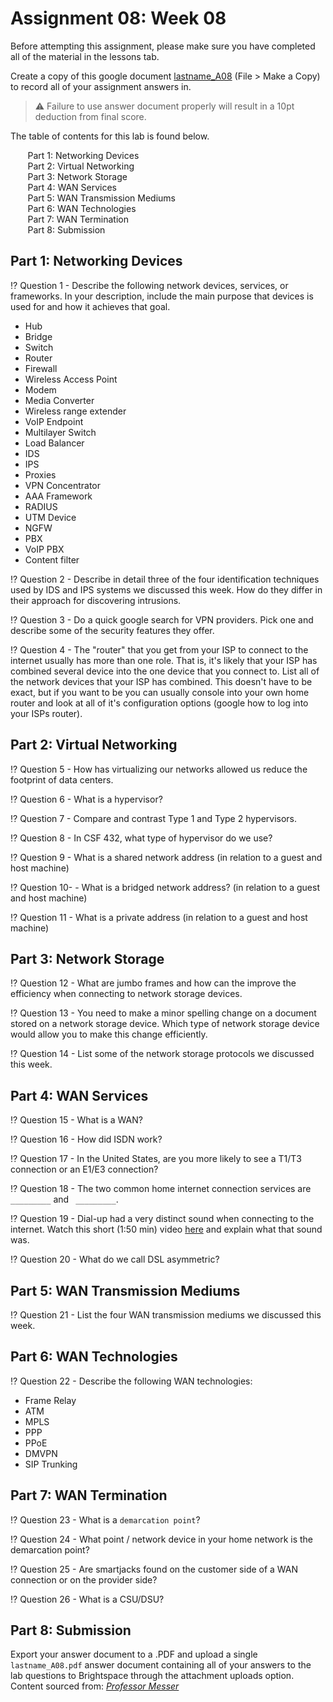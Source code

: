 # Assignment 08: Week 08

Before attempting this assignment, please make sure you have completed all of the material in the lessons tab. 

Create a copy of this google document [lastname_A08]() (File > Make a Copy) to record all of your assignment answers in.

> :warning: Failure to use answer document properly will result in a 10pt deduction from final score.

The table of contents for this lab is found below.

&nbsp;&nbsp;&nbsp;&nbsp;&nbsp;&nbsp; Part 1: Networking Devices <br>
&nbsp;&nbsp;&nbsp;&nbsp;&nbsp;&nbsp; Part 2: Virtual Networking <br>
&nbsp;&nbsp;&nbsp;&nbsp;&nbsp;&nbsp; Part 3: Network Storage <br>
&nbsp;&nbsp;&nbsp;&nbsp;&nbsp;&nbsp; Part 4: WAN Services <br>
&nbsp;&nbsp;&nbsp;&nbsp;&nbsp;&nbsp; Part 5: WAN Transmission Mediums<br>
&nbsp;&nbsp;&nbsp;&nbsp;&nbsp;&nbsp; Part 6: WAN Technologies <br>
&nbsp;&nbsp;&nbsp;&nbsp;&nbsp;&nbsp; Part 7: WAN Termination <br>
&nbsp;&nbsp;&nbsp;&nbsp;&nbsp;&nbsp; Part 8: Submission <br>

## Part 1: Networking Devices 

:interrobang: Question 1 - Describe the following network devices, services, or frameworks. In your description, include the main purpose that devices is used for and how it achieves that goal.

* Hub
* Bridge
* Switch
* Router
* Firewall
* Wireless Access Point
* Modem
* Media Converter
* Wireless range extender
* VoIP Endpoint
* Multilayer Switch
* Load Balancer
* IDS
* IPS
* Proxies
* VPN Concentrator
* AAA Framework
* RADIUS
* UTM Device
* NGFW
* PBX
* VoIP PBX
* Content filter


:interrobang: Question 2 - Describe in detail three of the four identification techniques used by IDS and IPS systems we discussed this week. How do they differ in their approach for discovering intrusions.<br>

:interrobang: Question 3 - Do a quick google search for VPN providers. Pick one and describe some of the security features they offer.<br>

:interrobang: Question 4 - The "router" that you get from your ISP to connect to the internet usually has more than one role. That is, it's likely that your ISP has combined several device into the one device that you connect to. List all of the network devices that your ISP has combined. This doesn't have to be exact, but if you want to be you can usually console into your own home router and look at all of it's configuration options (google how to log into your ISPs router).<br>


## Part 2: Virtual Networking

:interrobang: Question 5 - How has virtualizing our networks allowed us reduce the footprint of data centers.<br>

:interrobang: Question 6 - What is a hypervisor?<br>

:interrobang: Question 7 - Compare and contrast Type 1 and Type 2 hypervisors.<br>

:interrobang: Question 8 - In CSF 432, what type of hypervisor do we use?<br>

:interrobang: Question 9 - What is a shared network address (in relation to a guest and host machine)<br>

:interrobang: Question 10- - What is a bridged network address? (in relation to a guest and host machine)<br>

:interrobang: Question 11 - What is a private address (in relation to a guest and host machine)<br>

## Part 3: Network Storage

:interrobang: Question 12 - What are jumbo frames and how can the improve the efficiency when connecting to network storage devices.<br>

:interrobang: Question 13 - You need to make a minor spelling change on a document stored on a network storage device. Which type of network storage device would allow you to make this change efficiently.<br>

:interrobang: Question 14 - List some of the network storage protocols we discussed this week.<br>


## Part 4: WAN Services

:interrobang: Question 15 - What is a WAN?<br>

:interrobang: Question 16 - How did ISDN work?<br>

:interrobang: Question 17 - In the United States, are you more likely to see a T1/T3 connection or an E1/E3 connection?<br>

:interrobang: Question 18 - The two common home internet connection services are  `_________` and ` _________`.<br>

:interrobang: Question 19 - Dial-up had a very distinct sound when connecting to the internet. Watch this short (1:50 min) video [here](https://www.popularmechanics.com/science/a29611456/internet-dialup-modem-sounds/) and explain what that sound was.<br>

:interrobang: Question 20 - What do we call DSL asymmetric?<br>

## Part 5: WAN Transmission Mediums

:interrobang: Question 21 - List the four WAN transmission mediums we discussed this week.<br>

## Part 6: WAN Technologies

:interrobang: Question 22 - Describe the following WAN technologies:<br>

* Frame Relay
* ATM
* MPLS
* PPP
* PPoE
* DMVPN
* SIP Trunking


## Part 7: WAN Termination

:interrobang: Question 23 - What is a `demarcation point`? <br>

:interrobang: Question 24 - What point / network device in your home network is the demarcation point?<br>

:interrobang: Question 25 - Are smartjacks found on the customer side of a WAN connection or on the provider side? <br>

:interrobang: Question 26 - What is a CSU/DSU? <br>

## Part 8: Submission

Export your answer document to a .PDF and upload a single `lastname_A08.pdf` answer document containing all of your answers to the lab questions to Brightspace through the attachment uploads option. <br> Content sourced from: *[Professor Messer](https://www.youtube.com/user/professormesser)*
